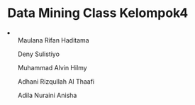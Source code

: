 # Data Mining Class Kelompok4
<li>
  <ul>Maulana Rifan Haditama</ul>
  <ul>Deny Sulistiyo</ul>
  <ul>Muhammad Alvin Hilmy</ul>
  <ul>Adhani Rizqullah Al Thaafi</ul>
  <ul>Adila Nuraini Anisha</ul>
 </li>

